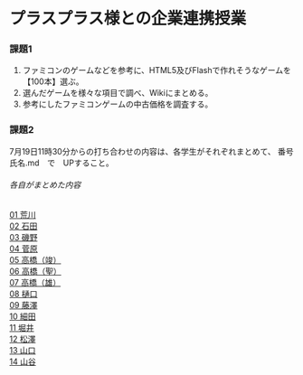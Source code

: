 # プラスプラス様との企業連携授業

### 課題1  

1. ファミコンのゲームなどを参考に、HTML5及びFlashで作れそうなゲームを【100本】選ぶ。 
2. 選んだゲームを様々な項目で調べ、Wikiにまとめる。 
3. 参考にしたファミコンゲームの中古価格を調査する。 


### 課題2

7月19日11時30分からの打ち合わせの内容は、各学生がそれぞれまとめて、
番号氏名.md　で　UPすること。

###### 各自がまとめた内容  
[01 荒川](01_Arakawa.md)  
[02 石田](02_Ishida.md)  
[03 磯野](03_Isono.md)  
[04 菅原](04_sugawara.md)  
[05 高橋（竣）](05_takahashi.md)  
[06 高橋（聖）](06_masato.md)  
[07 高橋（雄）](07_takahashiyuhi.md)  
[08 樋口](08_Higucghi.md)  
[09 藤澤](09_Fujisawa.md)  
[10 細田](10_Hosoda.md)  
[11 堀井](11_Horii.md)  
[12 松澤](12_Matsuzawa.md)  
[13 山口](13_Yamaguchi.md)  
[14 山谷](14_Yamaya.md)  


